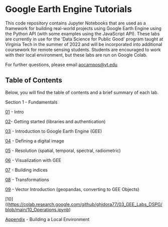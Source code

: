 # Google Earth Engine Tutorials

This code repository contains Jupyter Notebooks that are used as a framework for building real-world projects using Google Earth Engine using the Python API (with some examples using the JavaScript API). These labs are currently in use for the 'Data Science for Public Good' program taught at Virginia Tech in the summer of 2022 and will be incorporated into additional coursework for remote sensing students. Students are encouraged to work with their local environment, but these labs are run on Google Colab.

For further questions, please email aocampos@vt.edu

## Table of Contents

Below, you will find the table of contents and a brief summary of each lab.

Section 1 - Fundamentals

[01](https://colab.research.google.com/github/ghidora77/03_GEE_Labs_DSPG/blob/main/01-Intro.ipynb) - Intro

[02](https://colab.research.google.com/github/ghidora77/03_GEE_Labs_DSPG/blob/main/02-GettingStarted.ipynb)- Getting started (libraries and authentication)

[03](https://colab.research.google.com/github/ghidora77/03_GEE_Labs_DSPG/blob/main/03-IntrotoGEE.ipynb) - Introduction to Google Earth Engine (GEE)

[04](https://colab.research.google.com/github/ghidora77/03_GEE_Labs_DSPG/blob/main/04-DigitalImages.ipynb) - Defining a digital image

[05](https://colab.research.google.com/github/ghidora77/03_GEE_Labs_DSPG/blob/main/05-Resolution.ipynb) - Resolution (spatial, temporal, spectral, radiometric)

[06](https://colab.research.google.com/github/ghidora77/03_GEE_Labs_DSPG/blob/main/06-Visualization.ipynb) - Visualization with GEE

[07](https://colab.research.google.com/github/ghidora77/03_GEE_Labs_DSPG/blob/main/07-Indices.ipynb) - Building indices

[08](https://colab.research.google.com/github/ghidora77/03_GEE_Labs_DSPG/blob/main/08-Transformations.ipynb) - Transformations

[09](https://colab.research.google.com/github/ghidora77/03_GEE_Labs_DSPG/blob/main/09-Vector.ipynb) - Vector Introduction (geopandas, converting to GEE Objects)

[10]((https://colab.research.google.com/github/ghidora77/03_GEE_Labs_DSPG/blob/main/10_Operations.ipynb)

[Appendix](https://colab.research.google.com/github/ghidora77/03_GEE_Labs_DSPG/blob/main/Z_LocalEnvironment.ipynb) - Building a Local Environment
